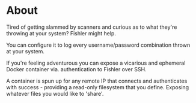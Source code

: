 # About

Tired of getting slammed by scanners and curious as to what they're throwing at your system? Fishler might help.

You can configure it to log every username/password combination thrown at your system.

If you're feeling adventurous you can expose a vicarious and ephemeral Docker container via. authentication to Fishler over SSH.

A container is spun up for any remote IP that connects and authenticates with success - providing a read-only filesystem that you define. Exposing whatever files you would like to 'share'.